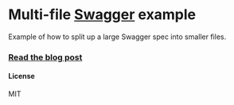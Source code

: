 # Multi-file [Swagger](http://swagger.io) example

Example of how to split up a large Swagger spec into smaller files.

### [Read the blog post](http://azimi.me/2015/07/16/split-swagger-into-smaller-files.html)

#### License
MIT
